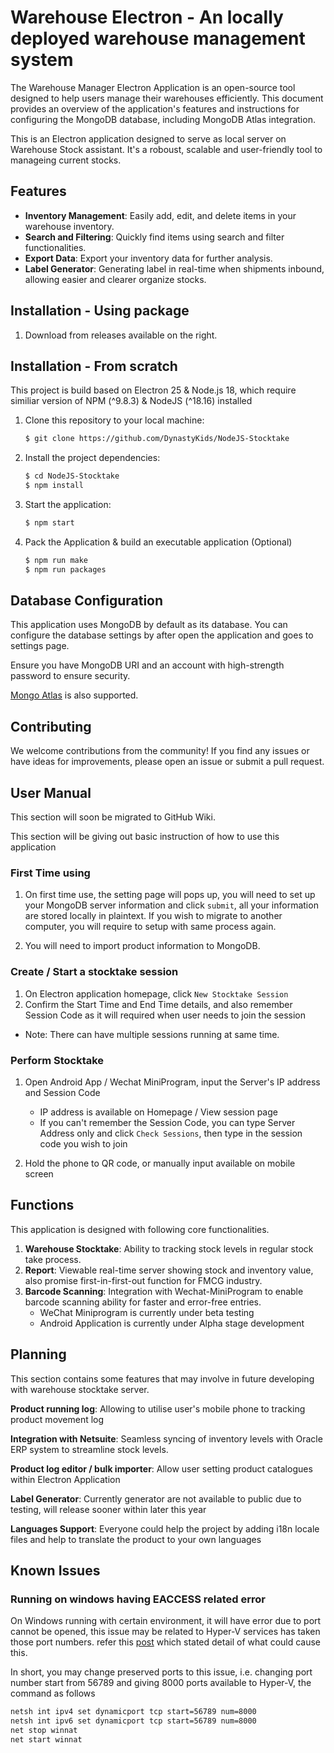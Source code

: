 # Warehouse Electron - An locally deployed warehouse management system

The Warehouse Manager Electron Application is an open-source tool designed to help users manage their warehouses efficiently. This document provides an overview of the application's features and instructions for configuring the MongoDB database, including MongoDB Atlas integration.

This is an Electron application designed to serve as local server on Warehouse Stock assistant.
It's a roboust, scalable and user-friendly tool to manageing current stocks.

## Features
- **Inventory Management**: Easily add, edit, and delete items in your warehouse inventory.
- **Search and Filtering**: Quickly find items using search and filter functionalities.
- **Export Data**: Export your inventory data for further analysis.
- **Label Generator**: Generating label in real-time when shipments inbound, allowing easier and clearer organize stocks.

## Installation - Using package
1. Download from releases available on the right.

## Installation - From scratch

This project is build based on Electron 25 & Node.js 18, which require similiar version of NPM (^9.8.3) & NodeJS (^18.16) installed
1. Clone this repository to your local machine:

   ```bash
   $ git clone https://github.com/DynastyKids/NodeJS-Stocktake
   ```

2. Install the project dependencies:

    ```bash
    $ cd NodeJS-Stocktake
    $ npm install
    ```

3. Start the application:
    ```bash
    $ npm start
    ```

4. Pack the Application & build an executable application (Optional)
   ```bash
   $ npm run make
   $ npm run packages
   ```
   
## Database Configuration

This application uses MongoDB by default as its database. 
You can configure the database settings by after open the application and goes to settings page.

Ensure you have MongoDB URI and an account with high-strength password to ensure security.

[Mongo Atlas](https://www.mongodb.com/atlas/database) is also supported.

## Contributing
We welcome contributions from the community! If you find any issues or have ideas for improvements, please open an issue or submit a pull request.

## User Manual

This section will soon be migrated to GitHub Wiki.

This section will be giving out basic instruction of how to use this application

### First Time using
1. On first time use, the setting page will pops up, you will need to set up your MongoDB server information and click `submit`, all your information are stored locally in plaintext. If you wish to migrate to another computer, you will require to setup with same process again.

2. You will need to import product information to MongoDB.

### Create / Start a stocktake session
1. On Electron application homepage, click `New Stocktake Session`
2. Confirm the Start Time and End Time details, and also remember Session Code as it will required when user needs to join the session
 - Note: There can have multiple sessions running at same time.

### Perform Stocktake
1. Open Android App / Wechat MiniProgram, input the Server's IP address and Session Code
    - IP address is available on Homepage / View session page
    - If you can't remember the Session Code, you can type Server Address only and click `Check Sessions`, then type in the session code you wish to join

2. Hold the phone to QR code, or manually input available on mobile screen


## Functions

This application is designed with following core functionalities.

1. **Warehouse Stocktake**: Ability to tracking stock levels in regular stock take process.
2. **Report**: Viewable real-time server showing stock and inventory value, also promise first-in-first-out function for FMCG industry.
3. **Barcode Scanning**: Integration with Wechat-MiniProgram to enable barcode scanning ability for faster and error-free entries.
    - WeChat Miniprogram is currently under beta testing
    - Android Application is currently under Alpha stage development

## Planning

This section contains some features that may involve in future developing with warehouse stocktake server.

**Product running log**: Allowing to utilise user's mobile phone to tracking product movement log

**Integration with Netsuite**: Seamless syncing of inventory levels with Oracle ERP system to streamline stock levels.

**Product log editor / bulk importer**: Allow user setting product catalogues within Electron Application

**Label Generator**: Currently generator are not available to public due to testing, will release sooner within later this year

**Languages Support**: Everyone could help the project by adding i18n locale files and help to translate the product to your own languages
## Known Issues

### Running on windows having EACCESS related error

On Windows running with certain environment, it will have error due to port cannot be opened, this issue may be related to Hyper-V services has taken those port numbers.
refer this [post](https://hungyi.net/posts/wsl2-reserved-ports/) which stated detail of what could cause this.

In short, you may change preserved ports to this issue, i.e. changing port number start from 56789 and giving 8000 ports available to Hyper-V, the command as follows
```cmd
netsh int ipv4 set dynamicport tcp start=56789 num=8000
netsh int ipv6 set dynamicport tcp start=56789 num=8000
net stop winnat
net start winnat
```